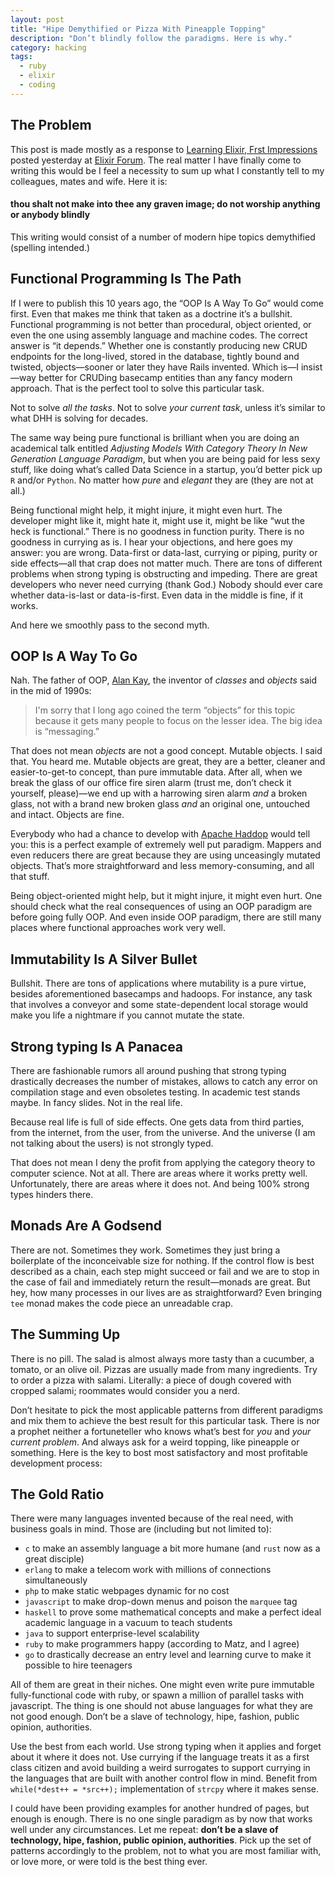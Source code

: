 ```yaml
---
layout: post
title: "Hipe Demythified or Pizza With Pineapple Topping"
description: "Don’t blindly follow the paradigms. Here is why."
category: hacking
tags:
  - ruby
  - elixir
  - coding
---
```


## The Problem

This post is made mostly as a response to [Learning Elixir, Frst Impressions](https://elixirforum.com/t/learning-elixir-frst-impressions-plz-dont-kill-me) posted yesterday at [Elixir Forum](https://elixirforum.com). The real matter I have finally come to writing this would be I feel a necessity to sum up what I constantly tell to my colleagues, mates and wife. Here it is:

>
#### thou shalt not make into thee any graven image; do not worship anything or anybody blindly

This writing would consist of a number of modern hipe topics demythified (spelling intended.)

## Functional Programming Is The Path

If I were to publish this 10 years ago, the “OOP Is A Way To Go” would come first. Even that makes me think that taken as a doctrine it’s a bullshit. Functional programming is not better than procedural, object oriented, or even the one using assembly language and machine codes. The correct answer is “it depends.” Whether one is constantly producing new CRUD endpoints for the long-lived, stored in the database, tightly bound and twisted, objects—sooner or later they have Rails invented. Which is—I insist—way better for CRUDing basecamp entities than any fancy modern approach. That is the perfect tool to solve this particular task.

Not to solve _all the tasks_. Not to solve _your current task_, unless it’s similar to what DHH is solving for decades.

The same way being pure functional is brilliant when you are doing an academical talk entitled _Adjusting Models With Category Theory In New Generation Language Paradigm_, but when you are being paid for less sexy stuff, like doing what’s called Data Science in a startup, you’d better pick up `R` and/or `Python`. No matter how _pure_ and _elegant_ they are (they are not at all.)

Being functional might help, it might injure, it might even hurt. The developer might like it, might hate it, might use it, might be like “wut the heck is functional.” There is no goodness in function purity. There is no goodness in currying as is. I hear your objections, and here goes my answer: you are wrong. Data-first or data-last, currying or piping, purity or side effects—all that crap does not matter much. There are tons of different problems when strong typing is obstructing and impeding. There are great developers who never need currying (thank God.) Nobody should ever care whether data-is-last or data-is-first. Even data in the middle is fine, if it works.

And here we smoothly pass to the second myth.

## OOP Is A Way To Go

Nah. The father of OOP, [Alan Kay](https://en.wikipedia.org/wiki/Alan_Kay), the inventor of _classes_ and _objects_ said in the mid of 1990s:

> I'm sorry that I long ago coined the term “objects” for this topic because it gets many people to focus on the lesser idea. The big idea is “messaging.”

That does not mean _objects_ are not a good concept. Mutable objects. I said that. You heard me. Mutable objects are great, they are a better, cleaner and easier-to-get-to concept, than pure immutable data. After all, when we break the glass of our office fire siren alarm (trust me, don’t check it yourself, please)—we end up with a harrowing siren alarm _and_ a broken glass, not with a brand new broken glass _and_ an original one, untouched and intact. Objects are fine.

Everybody who had a chance to develop with [Apache Haddop](https://en.wikipedia.org/wiki/Apache_Hadoop) would tell you: this is a perfect example of extremely well put paradigm. Mappers and even reducers there are great because they are using unceasingly mutated objects. That’s more straightforward and less memory-consuming, and all that stuff.

Being object-oriented might help, but it might injure, it might even hurt. One should check what the real consequences of using an OOP paradigm are before going fully OOP. And even inside OOP paradigm, there are still many places where functional approaches work very well.

## Immutability Is A Silver Bullet

Bullshit. There are tons of applications where mutability is a pure virtue, besides aforementioned basecamps and hadoops. For instance, any task that involves a conveyor and some state-dependent local storage would make you life a nightmare if you cannot mutate the state.

## Strong typing Is A Panacea

There are fashionable rumors all around pushing that strong typing drastically decreases the number of mistakes, allows to catch any error on compilation stage and even obsoletes testing. In academic test stands maybe. In fancy slides. Not in the real life.

Because real life is full of side effects. One gets data from third parties, from the internet, from the user, from the universe. And the universe (I am not talking about the users) is not strongly typed.

That does not mean I deny the profit from applying the category theory to computer science. Not at all. There are areas where it works pretty well. Unfortunately, there are areas where it does not. And being 100% strong types hinders there.

## Monads Are A Godsend

There are not. Sometimes they work. Sometimes they just bring a boilerplate of the inconceivable size for nothing. If the control flow is best described as a chain, each step might succeed or fail and we are to stop in the case of fail and immediately return the result—monads are great. But hey, how many processes in our lives are as straightforward? Even bringing `tee` monad makes the code piece an unreadable crap.

## The Summing Up

There is no pill. The salad is almost always more tasty than a cucumber, a tomato, or an olive oil. Pizzas are usually made from many ingredients. Try to order a pizza with salami. Literally: a piece of dough covered with cropped salami; roommates would consider you a nerd.

Don’t hesitate to pick the most applicable patterns from different paradigms and mix them to achieve the best result for this particular task. There is nor a prophet neither a fortuneteller who knows what’s best for _you_ and _your current problem_. And always ask for a weird topping, like pineapple or something. Here is the key to bost most satisfactory and most profitable development process:

## The Gold Ratio

There were many languages invented because of the real need, with business goals in mind. Those are (including but not limited to):

- `c` to make an assembly language a bit more humane (and `rust` now as a great disciple)
- `erlang` to make a telecom work with millions of connections simultaneously
- `php` to make static webpages dynamic for no cost
- `javascript` to make drop-down menus and poison the `marquee` tag
- `haskell` to prove some mathematical concepts and make a perfect ideal academic language in a vacuum to teach students
- `java` to support enterprise-level scalability
- `ruby` to make programmers happy (according to Matz, and I agree)
- `go` to drastically decrease an entry level and learning curve to make it possible to hire teenagers

All of them are great in their niches. One might even write pure immutable fully-functional code with ruby, or spawn a million of parallel tasks with javascript. The thing is one should not abuse languages for what they are not good enough. Don’t be a slave of technology, hipe, fashion, public opinion, authorities.

Use the best from each world. Use strong typing when it applies and forget about it where it does not. Use currying if the language treats it as a first class citizen and avoid building a weird surrogates to support currying in the languages that are built with another control flow in mind. Benefit from `while(*dest++ = *src++);` implementation of `strcpy` where it makes sense.

I could have been providing examples for another hundred of pages, but enough is enough. There is no one single paradigm as by now that works well under any circumstances. Let me repeat: **don’t be a slave of technology, hipe, fashion, public opinion, authorities**. Pick up the set of patterns accordingly to the problem, not to what you are most familiar with, or love more, or were told is the best thing ever.

